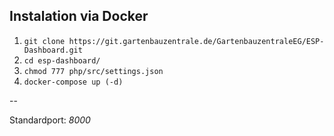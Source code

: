 ## Instalation via Docker

1. `git clone https://git.gartenbauzentrale.de/GartenbauzentraleEG/ESP-Dashboard.git`
2. `cd esp-dashboard/`
3. `chmod 777 php/src/settings.json`
4. `docker-compose up (-d)`

--

Standardport: *8000*
